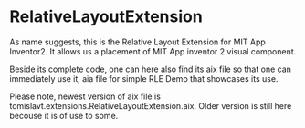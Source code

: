 # RelativeLayoutExtension

As name suggests, this is the Relative Layout Extension for MIT App Inventor2. It allows us a placement of MIT App inventor 2 visual component. 

Beside its complete code, one can here also find its aix file so that one can immediately use it, aia file for simple RLE Demo that showcases its use. 

Please note, newest version of aix file is tomislavt.extensions.RelativeLayoutExtension.aix. Older version is still here becouse it is of use to some.
